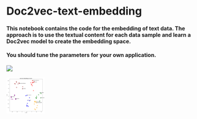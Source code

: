 # Doc2vec-text-embedding

#### This notebook contains the code for the embedding of text data. The approach is to use the textual content for each data sample and learn a Doc2vec model to create the embedding space.

#### You should tune the parameters for your own application.

![](blob/main/plot/tsne_plot.png)

<img src="plot/tsne_plot.png" width="100">
